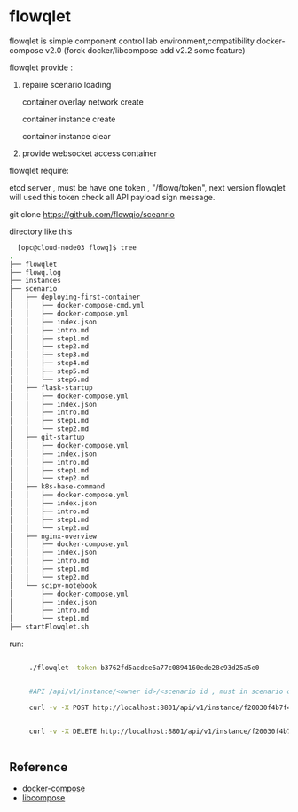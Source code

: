 # flowqlet
flowqlet is simple component control lab environment,compatibility docker-compose v2.0 (forck docker/libcompose add v2.2 some feature)


flowqlet provide :


1.  repaire scenario loading

	 container overlay network create
	 
	 container instance create
	 
	 container instance clear
	 
2. provide websocket access container



flowqlet require:

	
  etcd server , must be have one token , "/flowq/token", next version flowqlet will used this token check all API payload sign message.

  git clone https://github.com/flowqio/sceanrio 

  directory like this

  ```bash
	[opc@cloud-node03 flowq]$ tree
.
├── flowqlet
├── flowq.log
├── instances
├── scenario
│   ├── deploying-first-container
│   │   ├── docker-compose-cmd.yml
│   │   ├── docker-compose.yml
│   │   ├── index.json
│   │   ├── intro.md
│   │   ├── step1.md
│   │   ├── step2.md
│   │   ├── step3.md
│   │   ├── step4.md
│   │   ├── step5.md
│   │   └── step6.md
│   ├── flask-startup
│   │   ├── docker-compose.yml
│   │   ├── index.json
│   │   ├── intro.md
│   │   ├── step1.md
│   │   └── step2.md
│   ├── git-startup
│   │   ├── docker-compose.yml
│   │   ├── index.json
│   │   ├── intro.md
│   │   ├── step1.md
│   │   └── step2.md
│   ├── k8s-base-command
│   │   ├── docker-compose.yml
│   │   ├── index.json
│   │   ├── intro.md
│   │   ├── step1.md
│   │   └── step2.md
│   ├── nginx-overview
│   │   ├── docker-compose.yml
│   │   ├── index.json
│   │   ├── intro.md
│   │   ├── step1.md
│   │   └── step2.md
│   └── scipy-notebook
│       ├── docker-compose.yml
│       ├── index.json
│       ├── intro.md
│       └── step1.md
├── startFlowqlet.sh

  ```  

run:


   ```bash

		./flowqlet -token b3762fd5acdce6a77c0894160ede28c93d25a5e0


		#API /api/v1/instance/<owner id>/<scenario id , must in scenario directory>

		curl -v -X POST http://localhost:8801/api/v1/instance/f20030f4b7f4c64aa271236f124e77384a83dcf5/deploying-first-container


		curl -v -X DELETE http://localhost:8801/api/v1/instance/f20030f4b7f4c64aa271236f124e77384a83dcf5/deploying-first-container
	
   ```

	

## Reference

 * [docker-compose](https://docs.docker.com/compose/)
 * [libcompose](https://github.com/docker/libcompose)
 